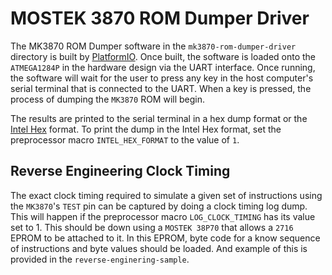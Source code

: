# MOSTEK 3870 ROM Dumper Driver
The MK3870 ROM Dumper software in the `mk3870-rom-dumper-driver` directory is built by [PlatformIO](https://platformio.org). Once built, the software is loaded onto the `ATMEGA1284P` in the hardware design via the UART interface. Once running, the software will wait for the user to press any key in the host computer's serial terminal that is connected to the UART. When a key is pressed, the process of dumping the `MK3870` ROM will begin.

The results are printed to the serial terminal in a hex dump format or the [Intel Hex](https://en.wikipedia.org/wiki/Intel_HEX) format. To print the dump in the Intel Hex format, set the preprocessor macro `INTEL_HEX_FORMAT` to the value of `1`. 


## Reverse Engineering Clock Timing
The exact clock timing required to simulate a given set of instructions using the `MK3870`'s `TEST` pin can be captured by doing a clock timing log dump. This will happen if the preprocessor macro `LOG_CLOCK_TIMING` has its value set to 1. This should be down using a `MOSTEK 38P70` that allows a `2716` EPROM to be attached to it. In this EPROM, byte code for a know sequence of instructions and byte values should be loaded. And example of this is provided in the `reverse-enginering-sample`. 
